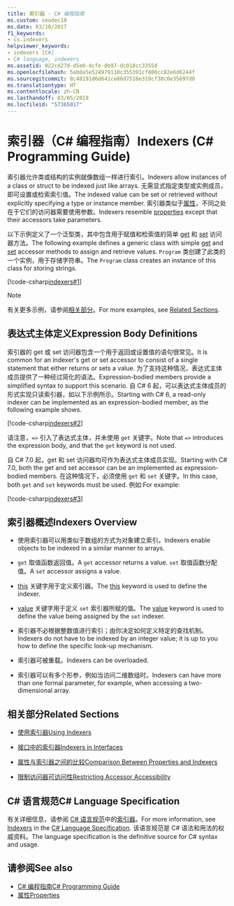 ```yaml
---
title: 索引器 - C# 编程指南
ms.custom: seodec18
ms.date: 03/10/2017
f1_keywords:
- cs.indexers
helpviewer_keywords:
- indexers [C#]
- C# language, indexers
ms.assetid: 022cd27d-d5e0-4cfe-8b97-dc018cc3355d
ms.openlocfilehash: 5ab0a5e524979110c355391cf800cc82e6d6244f
ms.sourcegitcommit: 0c48191d6d641ce88d7510e319cf38c0e35697d0
ms.translationtype: HT
ms.contentlocale: zh-CN
ms.lasthandoff: 03/05/2019
ms.locfileid: "57365017"
---
```

# <a name="indexers-c-programming-guide"></a><span data-ttu-id="62d12-102">索引器（C# 编程指南）</span><span class="sxs-lookup"><span data-stu-id="62d12-102">Indexers (C# Programming Guide)</span></span>

<span data-ttu-id="62d12-103">索引器允许类或结构的实例就像数组一样进行索引。</span><span class="sxs-lookup"><span data-stu-id="62d12-103">Indexers allow instances of a class or struct to be indexed just like arrays.</span></span> <span data-ttu-id="62d12-104">无需显式指定类型或实例成员，即可设置或检索索引值。</span><span class="sxs-lookup"><span data-stu-id="62d12-104">The indexed value can be set or retrieved without explicitly specifying a type or instance member.</span></span> <span data-ttu-id="62d12-105">索引器类似于[属性](../../../csharp/programming-guide/classes-and-structs/properties.md)，不同之处在于它们的访问器需要使用参数。</span><span class="sxs-lookup"><span data-stu-id="62d12-105">Indexers resemble [properties](../../../csharp/programming-guide/classes-and-structs/properties.md) except that their accessors take parameters.</span></span>  
 
 <span data-ttu-id="62d12-106">以下示例定义了一个泛型类，其中包含用于赋值和检索值的简单 [get](../../../csharp/language-reference/keywords/get.md) 和 [set](../../../csharp/language-reference/keywords/set.md) 访问器方法。</span><span class="sxs-lookup"><span data-stu-id="62d12-106">The following example defines a generic class with simple [get](../../../csharp/language-reference/keywords/get.md) and [set](../../../csharp/language-reference/keywords/set.md) accessor methods to assign and retrieve values.</span></span> <span data-ttu-id="62d12-107">`Program` 类创建了此类的一个实例，用于存储字符串。</span><span class="sxs-lookup"><span data-stu-id="62d12-107">The `Program` class creates an instance of this class for storing strings.</span></span>  
  
 [!code-csharp[indexers#1](../../../../samples/snippets/csharp/programming-guide/indexers/indexer-1.cs)]  
  
> [!NOTE]
>  <span data-ttu-id="62d12-108">有关更多示例，请参阅[相关部分](../../../csharp/programming-guide/indexers/index.md#BKMK_RelatedSections)。</span><span class="sxs-lookup"><span data-stu-id="62d12-108">For more examples, see [Related Sections](../../../csharp/programming-guide/indexers/index.md#BKMK_RelatedSections).</span></span>  
  
## <a name="expression-body-definitions"></a><span data-ttu-id="62d12-109">表达式主体定义</span><span class="sxs-lookup"><span data-stu-id="62d12-109">Expression Body Definitions</span></span>  
 
<span data-ttu-id="62d12-110">索引器的 get 或 set 访问器包含一个用于返回或设置值的语句很常见。</span><span class="sxs-lookup"><span data-stu-id="62d12-110">It is common for an indexer's get or set accessor to consist of a single statement that either returns or sets a value.</span></span> <span data-ttu-id="62d12-111">为了支持这种情况，表达式主体成员提供了一种经过简化的语法。</span><span class="sxs-lookup"><span data-stu-id="62d12-111">Expression-bodied members provide a simplified syntax to support this scenario.</span></span> <span data-ttu-id="62d12-112">自 C# 6 起，可以表达式主体成员的形式实现只读索引器，如以下示例所示。</span><span class="sxs-lookup"><span data-stu-id="62d12-112">Starting with C# 6, a read-only indexer can be implemented as an expression-bodied member, as the following example shows.</span></span>

[!code-csharp[indexers#2](../../../../samples/snippets/csharp/programming-guide/indexers/indexer-2.cs)]  

<span data-ttu-id="62d12-113">请注意，`=>` 引入了表达式主体，并未使用 `get` 关键字。</span><span class="sxs-lookup"><span data-stu-id="62d12-113">Note that `=>` introduces the expression body, and that the `get` keyword is not used.</span></span> 

<span data-ttu-id="62d12-114">自 C# 7.0 起，get 和 set 访问器均可作为表达式主体成员实现。</span><span class="sxs-lookup"><span data-stu-id="62d12-114">Starting with C# 7.0, both the get and set accessor can be an implemented as expression-bodied members.</span></span> <span data-ttu-id="62d12-115">在这种情况下，必须使用 `get` 和 `set` 关键字。</span><span class="sxs-lookup"><span data-stu-id="62d12-115">In this case, both `get` and `set` keywords must be used.</span></span> <span data-ttu-id="62d12-116">例如:</span><span class="sxs-lookup"><span data-stu-id="62d12-116">For example:</span></span>

[!code-csharp[indexers#3](../../../../samples/snippets/csharp/programming-guide/indexers/indexer-3.cs)]  
  
## <a name="indexers-overview"></a><span data-ttu-id="62d12-117">索引器概述</span><span class="sxs-lookup"><span data-stu-id="62d12-117">Indexers Overview</span></span>  
  
-   <span data-ttu-id="62d12-118">使用索引器可以用类似于数组的方式为对象建立索引。</span><span class="sxs-lookup"><span data-stu-id="62d12-118">Indexers enable objects to be indexed in a similar manner to arrays.</span></span>  
  
-   <span data-ttu-id="62d12-119">`get` 取值函数返回值。</span><span class="sxs-lookup"><span data-stu-id="62d12-119">A `get` accessor returns a value.</span></span> <span data-ttu-id="62d12-120">`set` 取值函数分配值。</span><span class="sxs-lookup"><span data-stu-id="62d12-120">A `set` accessor assigns a value.</span></span>  
  
-   <span data-ttu-id="62d12-121">[this](../../../csharp/language-reference/keywords/this.md) 关键字用于定义索引器。</span><span class="sxs-lookup"><span data-stu-id="62d12-121">The [this](../../../csharp/language-reference/keywords/this.md) keyword is used to define the indexer.</span></span>  
  
-   <span data-ttu-id="62d12-122">[value](../../../csharp/language-reference/keywords/value.md) 关键字用于定义 `set` 索引器所赋的值。</span><span class="sxs-lookup"><span data-stu-id="62d12-122">The [value](../../../csharp/language-reference/keywords/value.md) keyword is used to define the value being assigned by the `set` indexer.</span></span>  
  
-   <span data-ttu-id="62d12-123">索引器不必根据整数值进行索引；由你决定如何定义特定的查找机制。</span><span class="sxs-lookup"><span data-stu-id="62d12-123">Indexers do not have to be indexed by an integer value; it is up to you how to define the specific look-up mechanism.</span></span>  
  
-   <span data-ttu-id="62d12-124">索引器可被重载。</span><span class="sxs-lookup"><span data-stu-id="62d12-124">Indexers can be overloaded.</span></span>  
  
-   <span data-ttu-id="62d12-125">索引器可以有多个形参，例如当访问二维数组时。</span><span class="sxs-lookup"><span data-stu-id="62d12-125">Indexers can have more than one formal parameter, for example, when accessing a two-dimensional array.</span></span>  
  
## <a name="BKMK_RelatedSections"></a><span data-ttu-id="62d12-126">相关部分</span><span class="sxs-lookup"><span data-stu-id="62d12-126">Related Sections</span></span>  
  
-   [<span data-ttu-id="62d12-127">使用索引器</span><span class="sxs-lookup"><span data-stu-id="62d12-127">Using Indexers</span></span>](../../../csharp/programming-guide/indexers/using-indexers.md)  
  
-   [<span data-ttu-id="62d12-128">接口中的索引器</span><span class="sxs-lookup"><span data-stu-id="62d12-128">Indexers in Interfaces</span></span>](../../../csharp/programming-guide/indexers/indexers-in-interfaces.md)  
  
-   [<span data-ttu-id="62d12-129">属性与索引器之间的比较</span><span class="sxs-lookup"><span data-stu-id="62d12-129">Comparison Between Properties and Indexers</span></span>](../../../csharp/programming-guide/indexers/comparison-between-properties-and-indexers.md)  
  
-   [<span data-ttu-id="62d12-130">限制访问器可访问性</span><span class="sxs-lookup"><span data-stu-id="62d12-130">Restricting Accessor Accessibility</span></span>](../../../csharp/programming-guide/classes-and-structs/restricting-accessor-accessibility.md)  
  
## <a name="c-language-specification"></a><span data-ttu-id="62d12-131">C# 语言规范</span><span class="sxs-lookup"><span data-stu-id="62d12-131">C# Language Specification</span></span>  

<span data-ttu-id="62d12-132">有关详细信息，请参阅 [C# 语言规范](../../language-reference/language-specification/index.md)中的[索引器](~/_csharplang/spec/classes.md#indexers)。</span><span class="sxs-lookup"><span data-stu-id="62d12-132">For more information, see [Indexers](~/_csharplang/spec/classes.md#indexers) in the [C# Language Specification](../../language-reference/language-specification/index.md).</span></span> <span data-ttu-id="62d12-133">该语言规范是 C# 语法和用法的权威资料。</span><span class="sxs-lookup"><span data-stu-id="62d12-133">The language specification is the definitive source for C# syntax and usage.</span></span>
  
## <a name="see-also"></a><span data-ttu-id="62d12-134">请参阅</span><span class="sxs-lookup"><span data-stu-id="62d12-134">See also</span></span>

- [<span data-ttu-id="62d12-135">C# 编程指南</span><span class="sxs-lookup"><span data-stu-id="62d12-135">C# Programming Guide</span></span>](../../../csharp/programming-guide/index.md)
- [<span data-ttu-id="62d12-136">属性</span><span class="sxs-lookup"><span data-stu-id="62d12-136">Properties</span></span>](../../../csharp/programming-guide/classes-and-structs/properties.md)
